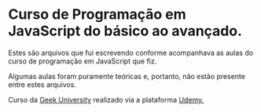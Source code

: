 # Curso de Programação em JavaScript do básico ao avançado.

Estes são arquivos que fui escrevendo conforme acompanhava as aulas do
curso de programação em JavaScript que fiz.

Algumas aulas foram puramente teóricas e, portanto, não estão presente 
entre estes arquivos.

Curso da <a href="https://www.geekuniversity.com.br/">Geek University</a>
realizado via a plataforma 
<a href="https://www.udemy.com/user/geek-university/">Udemy.</a>